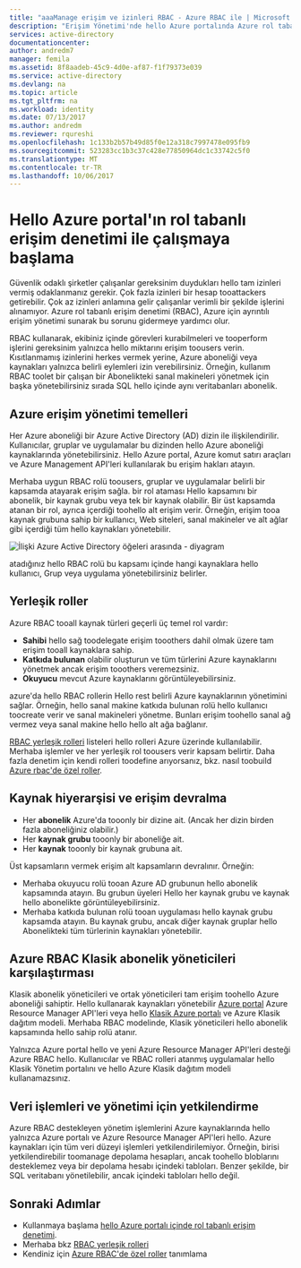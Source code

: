 ```yaml
---
title: "aaaManage erişim ve izinleri RBAC - Azure RBAC ile | Microsoft Docs"
description: "Erişim Yönetimi'nde hello Azure portalında Azure rol tabanlı erişim denetimi kullanmaya başlayın. Rol atamaları tooassign izinleri dizininizde kullanın."
services: active-directory
documentationcenter: 
author: andredm7
manager: femila
ms.assetid: 8f8aadeb-45c9-4d0e-af87-f1f79373e039
ms.service: active-directory
ms.devlang: na
ms.topic: article
ms.tgt_pltfrm: na
ms.workload: identity
ms.date: 07/13/2017
ms.author: andredm
ms.reviewer: rqureshi
ms.openlocfilehash: 1c133b2b57b49d85f0e12a318c7997478e095fb9
ms.sourcegitcommit: 523283cc1b3c37c428e77850964dc1c33742c5f0
ms.translationtype: MT
ms.contentlocale: tr-TR
ms.lasthandoff: 10/06/2017
---
```

# <a name="get-started-with-role-based-access-control-in-hello-azure-portal"></a>Hello Azure portal'ın rol tabanlı erişim denetimi ile çalışmaya başlama
Güvenlik odaklı şirketler çalışanlar gereksinim duydukları hello tam izinleri vermiş odaklanmanız gerekir. Çok fazla izinleri bir hesap tooattackers getirebilir. Çok az izinleri anlamına gelir çalışanlar verimli bir şekilde işlerini alınamıyor. Azure rol tabanlı erişim denetimi (RBAC), Azure için ayrıntılı erişim yönetimi sunarak bu sorunu gidermeye yardımcı olur.

RBAC kullanarak, ekibiniz içinde görevleri kurabilmeleri ve tooperform işlerini gereksinim yalnızca hello miktarını erişim toousers verin. Kısıtlanmamış izinlerini herkes vermek yerine, Azure aboneliği veya kaynakları yalnızca belirli eylemleri izin verebilirsiniz. Örneğin, kullanım RBAC toolet bir çalışan bir Abonelikteki sanal makineleri yönetmek için başka yönetebilirsiniz sırada SQL hello içinde aynı veritabanları abonelik.

## <a name="basics-of-access-management-in-azure"></a>Azure erişim yönetimi temelleri
Her Azure aboneliği bir Azure Active Directory (AD) dizin ile ilişkilendirilir. Kullanıcılar, gruplar ve uygulamalar bu dizinden hello Azure aboneliği kaynaklarında yönetebilirsiniz. Hello Azure portal, Azure komut satırı araçları ve Azure Management API'leri kullanılarak bu erişim hakları atayın.

Merhaba uygun RBAC rolü toousers, gruplar ve uygulamalar belirli bir kapsamda atayarak erişim sağla. bir rol ataması Hello kapsamını bir abonelik, bir kaynak grubu veya tek bir kaynak olabilir. Bir üst kapsamda atanan bir rol, ayrıca içerdiği toohello alt erişim verir. Örneğin, erişim tooa kaynak grubuna sahip bir kullanıcı, Web siteleri, sanal makineler ve alt ağlar gibi içerdiği tüm hello kaynakları yönetebilir.

![İlişki Azure Active Directory öğeleri arasında - diyagram](./media/role-based-access-control-what-is/rbac_aad.png)

atadığınız hello RBAC rolü bu kapsamı içinde hangi kaynaklara hello kullanıcı, Grup veya uygulama yönetebilirsiniz belirler.

## <a name="built-in-roles"></a>Yerleşik roller
Azure RBAC tooall kaynak türleri geçerli üç temel rol vardır:

* **Sahibi** hello sağ toodelegate erişim tooothers dahil olmak üzere tam erişim tooall kaynaklara sahip.
* **Katkıda bulunan** olabilir oluşturun ve tüm türlerini Azure kaynaklarını yönetmek ancak erişim tooothers veremezsiniz.
* **Okuyucu** mevcut Azure kaynaklarını görüntüleyebilirsiniz.

azure'da hello RBAC rollerin Hello rest belirli Azure kaynaklarının yönetimini sağlar. Örneğin, hello sanal makine katkıda bulunan rolü hello kullanıcı toocreate verir ve sanal makineleri yönetme. Bunları erişim toohello sanal ağ vermez veya sanal makine hello hello alt ağa bağlanır. 

[RBAC yerleşik rolleri](role-based-access-built-in-roles.md) listeleri hello rolleri Azure üzerinde kullanılabilir. Merhaba işlemler ve her yerleşik rol toousers verir kapsam belirtir. Daha fazla denetim için kendi rolleri toodefine arıyorsanız, bkz. nasıl toobuild [Azure rbac'de özel roller](role-based-access-control-custom-roles.md).

## <a name="resource-hierarchy-and-access-inheritance"></a>Kaynak hiyerarşisi ve erişim devralma
* Her **abonelik** Azure'da tooonly bir dizine ait. (Ancak her dizin birden fazla aboneliğiniz olabilir.)
* Her **kaynak grubu** tooonly bir aboneliğe ait.
* Her **kaynak** tooonly bir kaynak grubuna ait.

Üst kapsamların vermek erişim alt kapsamların devralınır. Örneğin:

* Merhaba okuyucu rolü tooan Azure AD grubunun hello abonelik kapsamında atayın. Bu grubun üyeleri Hello her kaynak grubu ve kaynak hello abonelikte görüntüleyebilirsiniz.
* Merhaba katkıda bulunan rolü tooan uygulaması hello kaynak grubu kapsamda atayın. Bu kaynak grubu, ancak diğer kaynak gruplar hello Abonelikteki tüm türlerinin kaynakları yönetebilir.

## <a name="azure-rbac-vs-classic-subscription-administrators"></a>Azure RBAC Klasik abonelik yöneticileri karşılaştırması
Klasik abonelik yöneticileri ve ortak yöneticileri tam erişim toohello Azure aboneliği sahiptir. Hello kullanarak kaynakları yönetebilir [Azure portal](https://portal.azure.com) Azure Resource Manager API'leri veya hello [Klasik Azure portalı](https://manage.windowsazure.com) ve Azure Klasik dağıtım modeli. Merhaba RBAC modelinde, Klasik yöneticileri hello abonelik kapsamında hello sahip rolü atanır.

Yalnızca Azure portal hello ve yeni Azure Resource Manager API'leri desteği Azure RBAC hello. Kullanıcılar ve RBAC rolleri atanmış uygulamalar hello Klasik Yönetim portalını ve hello Azure Klasik dağıtım modeli kullanamazsınız.

## <a name="authorization-for-management-vs-data-operations"></a>Veri işlemleri ve yönetimi için yetkilendirme
Azure RBAC destekleyen yönetim işlemlerini Azure kaynaklarında hello yalnızca Azure portalı ve Azure Resource Manager API'leri hello. Azure kaynakları için tüm veri düzeyi işlemleri yetkilendirilemiyor. Örneğin, birisi yetkilendirebilir toomanage depolama hesapları, ancak toohello bloblarını desteklemez veya bir depolama hesabı içindeki tabloları. Benzer şekilde, bir SQL veritabanı yönetilebilir, ancak içindeki tabloları hello değil.

## <a name="next-steps"></a>Sonraki Adımlar
* Kullanmaya başlama [hello Azure portalı içinde rol tabanlı erişim denetimi](role-based-access-control-configure.md).
* Merhaba bkz [RBAC yerleşik rolleri](role-based-access-built-in-roles.md)
* Kendiniz için [Azure RBAC'de özel roller](role-based-access-control-custom-roles.md) tanımlama
